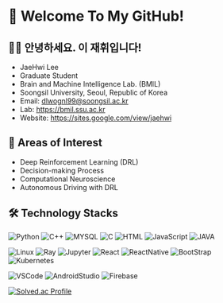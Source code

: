 # 👋 Welcome To My GitHub!

## 🧑‍💻 안녕하세요. 이 재휘입니다!
- JaeHwi Lee
- Graduate Student
- Brain and Machine Intelligence Lab. (BMIL)
- Soongsil University, Seoul, Republic of Korea
- Email: dlwognl99@soongsil.ac.kr
- Lab: https://bmil.ssu.ac.kr
- Website: https://sites.google.com/view/jaehwi
  
## 📝 Areas of Interest
- Deep Reinforcement Learning (DRL)
- Decision-making Process
- Computational Neuroscience
- Autonomous Driving with DRL

## 🛠 Technology Stacks

![Python](https://img.shields.io/badge/Python-3776AB.svg?style=flat&logo=Python&logoColor=white) ![C++](https://img.shields.io/badge/C++-00599C.svg?style=flat&logo=Cplusplus&logoColor=white) ![MYSQL](https://img.shields.io/badge/MYSQL-4479A1.svg?style=flat&logo=mysql&logoColor=white) ![C](https://img.shields.io/badge/C-A8B9CC.svg?style=flat&logo=C&logoColor=white) ![HTML](https://img.shields.io/badge/HTML-%23E34F26.svg?style=flat&logo=html5&logoColor=white) ![JavaScript](https://img.shields.io/badge/JavaScript-F7DF1E.svg?style=flat&logo=javascript&logoColor=black) ![JAVA](https://img.shields.io/badge/JAVA-007396.svg?style=flat&logo=openjdk&logoColor=white)  

![Linux](https://img.shields.io/badge/Linux-FCC624.svg?style=flat&logo=Linux&logoColor=black) ![Ray](https://img.shields.io/badge/Ray-028CF0.svg?style=flat&logo=ray&logoColor=white) ![Jupyter](https://img.shields.io/badge/Jupyter-013243.svg?style=flat&logo=jupyter&logoColor=white) ![React](https://img.shields.io/badge/React-61DAFB.svg?style=flat&logo=react&logoColor=white) ![ReactNative](https://img.shields.io/badge/React%20Native-%2320232a.svg?style=flat&logo=react&logoColor=%2361DAFB) ![BootStrap](https://img.shields.io/badge/BootStrap-7952B3?style=flat&logo=bootstrap&logoColor=white) ![Kubernetes](https://img.shields.io/badge/Kubernetes-326CE5.svg?style=flat&logo=Kubernetes&logoColor=white)

![VSCode](https://img.shields.io/badge/Visual%20Studio%20Code-007ACC.svg?style=flat&logo=visual-studio-code&logoColor=white) ![AndroidStudio](https://img.shields.io/badge/Android%20Studio-3DDC84.svg?style=flat&logo=android-studio&logoColor=white)
![Firebase](https://img.shields.io/badge/Firebase-FFCA28.svg?style=flat&logo=firebase&logoColor=white)

[![Solved.ac Profile](http://mazassumnida.wtf/api/v2/generate_badge?boj=dlwognl99)](https://solved.ac/dlwognl99/)
